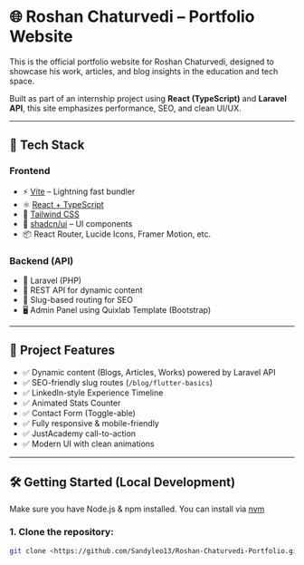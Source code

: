 # 🌐 Roshan Chaturvedi – Portfolio Website

This is the official portfolio website for Roshan Chaturvedi, designed to showcase his work, articles, and blog insights in the education and tech space.

Built as part of an internship project using **React (TypeScript)** and **Laravel API**, this site emphasizes performance, SEO, and clean UI/UX.

---

## 🚀 Tech Stack

### Frontend
- ⚡ [Vite](https://vitejs.dev/) – Lightning fast bundler
- ⚛️ [React + TypeScript](https://react.dev/)
- 🎨 [Tailwind CSS](https://tailwindcss.com/)
- 🧱 [shadcn/ui](https://ui.shadcn.com/) – UI components
- 📦 React Router, Lucide Icons, Framer Motion, etc.

### Backend (API)
- 🔧 Laravel (PHP)
- 📄 REST API for dynamic content
- 🧩 Slug-based routing for SEO
- 🖥️ Admin Panel using Quixlab Template (Bootstrap)

---

## 📂 Project Features

- ✅ Dynamic content (Blogs, Articles, Works) powered by Laravel API
- ✅ SEO-friendly slug routes (`/blog/flutter-basics`)
- ✅ LinkedIn-style Experience Timeline
- ✅ Animated Stats Counter
- ✅ Contact Form (Toggle-able)
- ✅ Fully responsive & mobile-friendly
- ✅ JustAcademy call-to-action
- ✅ Modern UI with clean animations

---

## 🛠️ Getting Started (Local Development)

Make sure you have Node.js & npm installed. You can install via [nvm](https://github.com/nvm-sh/nvm#installing-and-updating)

### 1. Clone the repository:
```bash
git clone <https://github.com/Sandyleo13/Roshan-Chaturvedi-Portfolio.git>
